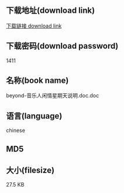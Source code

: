 ## 下载地址(download link)
[下载链接 download link](https://tutu365.netlify.app/?s=beyond-%E9%9F%B3%E4%B9%90%E4%BA%BA%E9%97%B2%E6%83%85%E6%98%9F%E6%9C%9F%E5%A4%A9%E8%AF%B4%E6%98%8E.doc)

## 下载密码(download password)
1411

## 名称(book name)
beyond-音乐人闲情星期天说明.doc.doc

## 语言(language)
chinese

## MD5


## 大小(filesize)
27.5 KB
